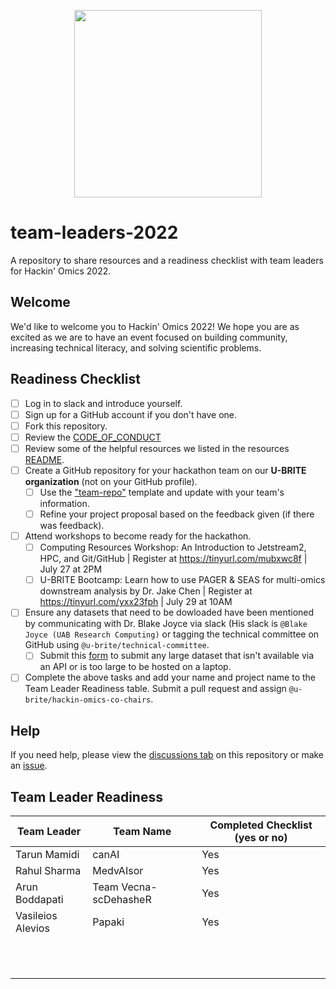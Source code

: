 <p align="center">
  <img
    width="300"
    height="300"
    src="logos/hackinomics_logo_green.png"
  >
</p>

# team-leaders-2022

A repository to share resources and a readiness checklist with team leaders for Hackin' Omics 2022.

## Welcome

We'd like to welcome you to Hackin' Omics 2022! We hope you are as excited as we are to have an event focused on building community, increasing technical literacy, and solving scientific problems.


## Readiness Checklist

- [ ] Log in to slack and introduce yourself.
- [ ] Sign up for a GitHub account if you don't have one.
- [ ] Fork this repository.
- [ ] Review the [CODE_OF_CONDUCT](CODE_OF_CONDUCT.md)
- [ ] Review some of the helpful resources we listed in the resources [README](https://github.com/u-brite/team-leaders-2022/blob/main/resources/README.md).
- [ ] Create a GitHub repository for your hackathon team on our **U-BRITE organization** (not on your GitHub profile).
    - [ ] Use the ["team-repo"](https://github.com/u-brite/team-repo-template) template and update with your team's information.
    - [ ] Refine your project proposal based on the feedback given (if there was feedback).
- [ ] Attend workshops to become ready for the hackathon.
    - [ ] Computing Resources Workshop: An Introduction to Jetstream2, HPC, and Git/GitHub | Register at https://tinyurl.com/mubxwc8f | July 27 at 2PM
    - [ ] U-BRITE Bootcamp: Learn how to use PAGER & SEAS for multi-omics downstream analysis by Dr. Jake Chen | Register at https://tinyurl.com/yxx23fph | July 29 at 10AM
- [ ] Ensure any datasets that need to be dowloaded have been mentioned by communicating with Dr. Blake Joyce via slack (His slack is `@Blake Joyce (UAB Research Computing)` or tagging the technical committee on GitHub using `@u-brite/technical-committee`.
  - [ ] Submit this [form](https://airtable.com/shrnpxEogyAzlRWGX) to submit any large dataset that isn't available via an API or is too large to be hosted on a laptop.
- [ ] Complete the above tasks and add your name and project name to the Team Leader Readiness table. Submit a pull request and assign `@u-brite/hackin-omics-co-chairs`.

## Help

If you need help, please view the [discussions tab](https://github.com/u-brite/team-leaders-2022/discussions) on this repository or make an [issue](https://github.com/u-brite/team-leaders-2022/issues/new).

## Team Leader Readiness

| Team Leader | Team Name | Completed Checklist (yes or no) |
|-------------|-----------|---------------------------------|
|Tarun Mamidi |   canAI   |            Yes                  |
|Rahul Sharma |MedvAIsor  | Yes                             |
|Arun Boddapati| Team Vecna-scDehasheR|Yes                  |
|Vasileios Alevios| Papaki    |         Yes                 |
|             |           |                                 |
|             |           |                                 |
|             |           |                                 |
|             |           |                                 |
|             |           |                                 |
|             |           |                                 |
|             |           |                                 |
|             |           |                                 |
|             |           |                                 |
|             |           |                                 |
|             |           |                                 |
